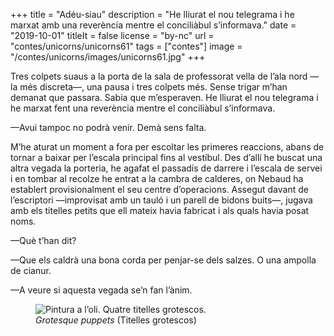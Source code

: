 +++
title = "Adéu-siau"
description = "He lliurat el nou telegrama i he marxat amb una reverència mentre el conciliàbul s’informava."
date = "2019-10-01"
titleIt = false
license = "by-nc"
url = "contes/unicorns/unicorns61"
tags = ["contes"]
image = "/contes/unicorns/images/unicorns61.jpg"
+++

Tres colpets suaus a la porta de la sala de professorat vella de l’ala nord —la més discreta—, una pausa i tres colpets més. Sense trigar m’han demanat que passara. Sabia que m’esperaven. He lliurat el nou telegrama i he marxat fent una reverència mentre el conciliàbul s’informava.

—Avui tampoc no podrà venir. Demà sens falta.

M’he aturat un moment a fora per escoltar les primeres reaccions, abans de tornar a baixar per l’escala principal fins al vestíbul. Des d’allí he buscat una altra vegada la porteria, he agafat el passadís de darrere i l’escala de servei i en tombar al recolze he entrat a la cambra de calderes, on Nebaud ha establert provisionalment el seu centre d’operacions. Assegut davant de l’escriptori —improvisat amb un tauló i un parell de bidons buits—, jugava amb els titelles petits que ell mateix havia fabricat i als quals havia posat noms.

—Què t’han dit?

—Que els caldrà una bona corda per penjar-se dels salzes. O una ampolla de cianur.

—A veure si aquesta vegada se’n fan l’ànim.

<figure class="illustration"><img src="/contes/unicorns/images/unicorns61.jpg" alt="Pintura a l’oli. Quatre titelles grotescos."><figcaption><em>Grotesque puppets</em> (Titelles grotescos)</figcaption></figure>

